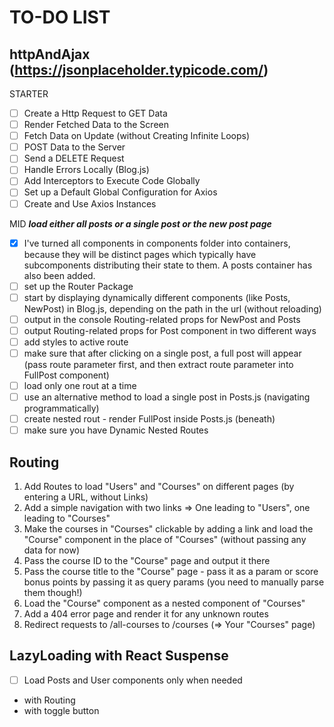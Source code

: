 # TO-DO LIST

## httpAndAjax  (https://jsonplaceholder.typicode.com/)

STARTER
 
+ [ ] Create a Http Request to GET Data
+ [ ] Render Fetched Data to the Screen
+ [ ] Fetch Data on Update (without Creating Infinite Loops)
+ [ ] POST Data to the Server
+ [ ] Send a DELETE Request
+ [ ] Handle Errors Locally (Blog.js)
+ [ ] Add Interceptors to Execute Code Globally
+ [ ] Set up a Default Global Configuration for Axios
+ [ ] Create and Use Axios Instances

MID  ***load either all posts or a single post or the new post page***

+ [x] I've turned all components in components folder into containers, because they will be distinct pages 
which typically have subcomponents distributing their state to them.
A posts container has also been added.
+ [ ] set up the Router Package
+ [ ] start by displaying dynamically different components (like Posts, NewPost)
  in Blog.js, depending on the path in the url (without reloading)
+ [ ] output in the console Routing-related props for NewPost and Posts
+ [ ] output Routing-related props for Post component in two different ways
+ [ ] add styles to active route
+ [ ] make sure that after clicking on a single post, a full post will appear
  (pass route parameter first, and then extract route parameter into FullPost component)
+ [ ] load only one rout at a time
+ [ ] use an alternative method to load a single post in Posts.js (navigating programmatically)
+ [ ] create nested rout - render FullPost inside Posts.js (beneath)
+ [ ] make sure you have Dynamic Nested Routes

## Routing

1. Add Routes to load "Users" and "Courses" on different pages (by entering a URL, without Links)
2. Add a simple navigation with two links => One leading to "Users", one leading to "Courses"
3. Make the courses in "Courses" clickable by adding a link and load the "Course" component in the place of "Courses" (without passing any data for now)
4. Pass the course ID to the "Course" page and output it there
5. Pass the course title to the "Course" page - pass it as a param or score bonus points by passing it as query params (you need to manually parse them though!)
6. Load the "Course" component as a nested component of "Courses"
7. Add a 404 error page and render it for any unknown routes
8. Redirect requests to /all-courses to /courses (=> Your "Courses" page)

## LazyLoading with React Suspense

+ [ ] Load Posts and User components only when needed
- with Routing
- with toggle button
    